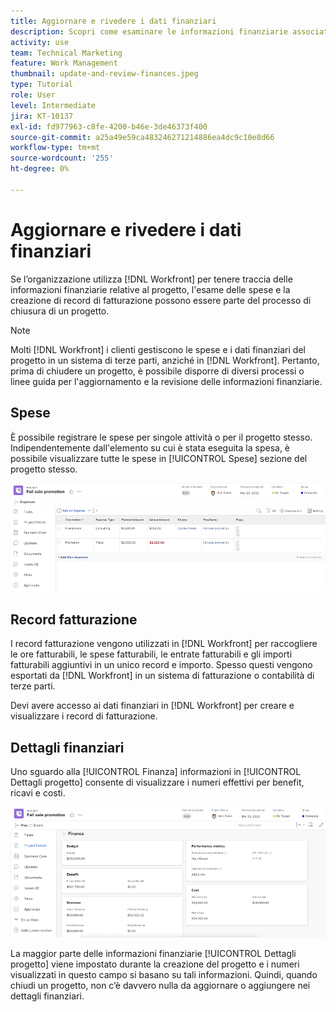 ```yaml
---
title: Aggiornare e rivedere i dati finanziari
description: Scopri come esaminare le informazioni finanziarie associate a un progetto in [!DNL  Workfront].
activity: use
team: Technical Marketing
feature: Work Management
thumbnail: update-and-review-finances.jpeg
type: Tutorial
role: User
level: Intermediate
jira: KT-10137
exl-id: fd977963-c8fe-4200-b46e-3de46373f400
source-git-commit: a25a49e59ca483246271214886ea4dc9c10e8d66
workflow-type: tm+mt
source-wordcount: '255'
ht-degree: 0%

---
```


# Aggiornare e rivedere i dati finanziari

Se l’organizzazione utilizza [!DNL Workfront] per tenere traccia delle informazioni finanziarie relative al progetto, l&#39;esame delle spese e la creazione di record di fatturazione possono essere parte del processo di chiusura di un progetto.

>[!NOTE]
>
>Molti [!DNL Workfront] i clienti gestiscono le spese e i dati finanziari del progetto in un sistema di terze parti, anziché in [!DNL Workfront]. Pertanto, prima di chiudere un progetto, è possibile disporre di diversi processi o linee guida per l&#39;aggiornamento e la revisione delle informazioni finanziarie.


## Spese

È possibile registrare le spese per singole attività o per il progetto stesso. Indipendentemente dall&#39;elemento su cui è stata eseguita la spesa, è possibile visualizzare tutte le spese in [!UICONTROL Spese] sezione del progetto stesso.

![[!UICONTROL Spese] sezione di un progetto](assets/expense-section.png)

## Record fatturazione

I record fatturazione vengono utilizzati in [!DNL Workfront] per raccogliere le ore fatturabili, le spese fatturabili, le entrate fatturabili e gli importi fatturabili aggiuntivi in un unico record e importo. Spesso questi vengono esportati da [!DNL Workfront] in un sistema di fatturazione o contabilità di terze parti.

Devi avere accesso ai dati finanziari in [!DNL Workfront] per creare e visualizzare i record di fatturazione.

## Dettagli finanziari

Uno sguardo alla [!UICONTROL Finanza] informazioni in [!UICONTROL Dettagli progetto] consente di visualizzare i numeri effettivi per benefit, ricavi e costi.

![Sezione Finanze di [!UICONTROL Dettagli progetto] finestra su un progetto](assets/finance-section-project-details.png)

La maggior parte delle informazioni finanziarie [!UICONTROL Dettagli progetto] viene impostato durante la creazione del progetto e i numeri visualizzati in questo campo si basano su tali informazioni. Quindi, quando chiudi un progetto, non c’è davvero nulla da aggiornare o aggiungere nei dettagli finanziari.

<!---
learn more urls
Create billing records
Manage project expenses
Project finances
--->
